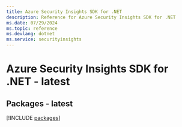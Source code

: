 ```yaml
---
title: Azure Security Insights SDK for .NET
description: Reference for Azure Security Insights SDK for .NET
ms.date: 07/29/2024
ms.topic: reference
ms.devlang: dotnet
ms.service: securityinsights
---
```

# Azure Security Insights SDK for .NET - latest
## Packages - latest
[!INCLUDE [packages](security-insights-index.md)]